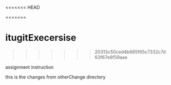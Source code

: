 <<<<<<< HEAD

=======
# itugitExecersise
>>>>>>> 20313c50ced4b685f65c7332c7d63f67e6f59aae


assignment instruction

this is the changes from otherChange directory
